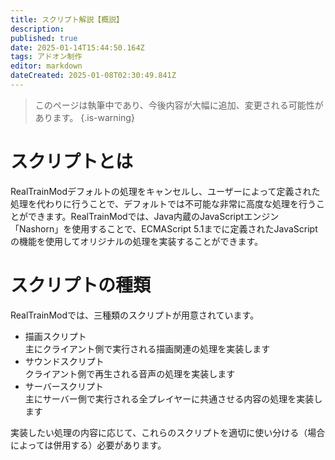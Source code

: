```yaml
---
title: スクリプト解説【概説】
description: 
published: true
date: 2025-01-14T15:44:50.164Z
tags: アドオン制作
editor: markdown
dateCreated: 2025-01-08T02:30:49.841Z
---
```


> このページは執筆中であり、今後内容が大幅に追加、変更される可能性があります。
{.is-warning}

# スクリプトとは
RealTrainModデフォルトの処理をキャンセルし、ユーザーによって定義された処理を代わりに行うことで、デフォルトでは不可能な非常に高度な処理を行うことができます。RealTrainModでは、Java内蔵のJavaScriptエンジン「Nashorn」を使用することで、ECMAScript 5.1までに定義されたJavaScriptの機能を使用してオリジナルの処理を実装することができます。

# スクリプトの種類
RealTrainModでは、三種類のスクリプトが用意されています。

* 描画スクリプト  
  主にクライアント側で実行される描画関連の処理を実装します
* サウンドスクリプト  
  クライアント側で再生される音声の処理を実装します
* サーバースクリプト  
  主にサーバー側で実行される全プレイヤーに共通させる内容の処理を実装します

実装したい処理の内容に応じて、これらのスクリプトを適切に使い分ける（場合によっては併用する）必要があります。